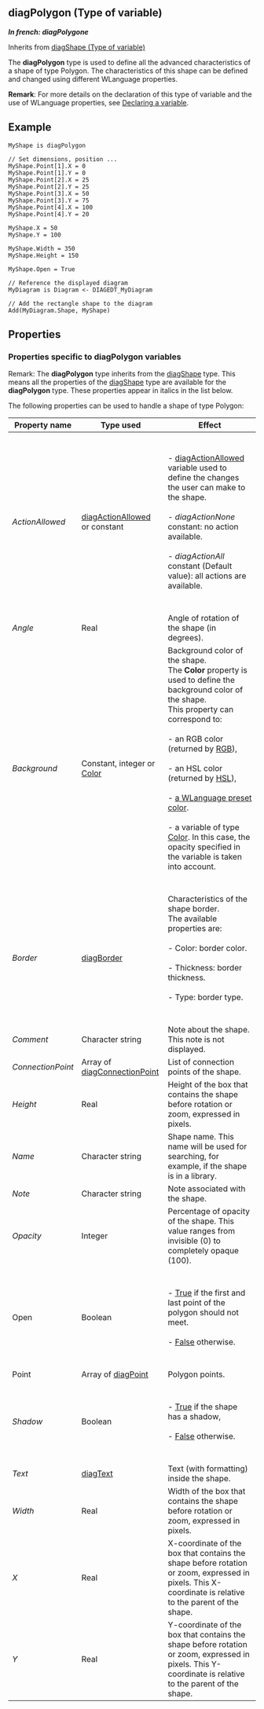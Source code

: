 
## diagPolygon (Type of variable)

***In french: diagPolygone***
Inherits from [diagShape (Type of variable)](../WDLang1/1410088082.md)
			
				



<a name="XUse"></a>
<a name="Use"></a>
<a name="description"></a>
The **diagPolygon** type is used to define all the advanced characteristics of a shape of type Polygon. The characteristics of this shape can be defined and changed using different WLanguage properties. 

**Remark**: For more details on the declaration of this type of variable and the use of WLanguage properties, see [Declaring a variable](../Motscles/1514032.md).
<a name="Example1"></a>
<a name="sample_code"></a>

## Example


```wl
MyShape is diagPolygon

// Set dimensions, position ...
MyShape.Point[1].X = 0
MyShape.Point[1].Y = 0
MyShape.Point[2].X = 25
MyShape.Point[2].Y = 25
MyShape.Point[3].X = 50
MyShape.Point[3].Y = 75
MyShape.Point[4].X = 100
MyShape.Point[4].Y = 20

MyShape.X = 50
MyShape.Y = 100

MyShape.Width = 350
MyShape.Height = 150

MyShape.Open = True

// Reference the displayed diagram
MyDiagram is Diagram <- DIAGEDT_MyDiagram

// Add the rectangle shape to the diagram
Add(MyDiagram.Shape, MyShape)
```





<a name="PROPS"></a>

## Properties


### Properties specific to diagPolygon variables 
<a name="properties_specific_diagpolygon_variables_ELTPARAGRAPHE000028"></a>

Remark: The **diagPolygon** type inherits from the [diagShape](../WDLang1/1410088082.md) type. This means all the properties of the [diagShape](../WDLang1/1410088082.md) type are available for the **diagPolygon** type. These properties appear in italics in the list below.

The following properties can be used to handle a shape of type Polygon:

| Property name | Type used | Effect |
| --- | --- | --- |
| *ActionAllowed* | [diagActionAllowed](../WDLang1/1410088840.md) or constant | <br><br>- [diagActionAllowed](../WDLang1/1410088840.md) variable used to define the changes the user can make to the shape.<br><br>- *diagActionNone* constant: no action available. <br><br>- *diagActionAll* constant (Default value): all actions are available. <br><br><br> |
| *Angle* | Real | Angle of rotation of the shape (in degrees). |
| *Background* | Constant, integer or [Color](../WDLang1/1000019661.md) | Background color of the shape. <br>The **Color** property is used to define the background color of the shape. <br>This property can correspond to: <br><br>- an RGB color (returned by [RGB](../WDLang1/3029012.md)),<br><br>- an HSL color (returned by [HSL](../WDLang1/3029057.md)),<br><br>- [a WLanguage preset color](../WDLang5/3010002.md).<br><br>- a variable of type [Color](../WDLang1/1000019661.md). In this case, the opacity specified in the variable is taken into account.<br><br><br> |
| *Border* | [diagBorder](../WDLang1/1410088179.md) | Characteristics of the shape border. <br>The available properties are: <br><br>- Color: border color. <br><br>- Thickness: border thickness. <br><br>- Type: border type.<br><br><br> |
| *Comment* | Character string | Note about the shape. This note is not displayed. |
| *ConnectionPoint* | Array of [diagConnectionPoint](../WDLang1/1410088457.md) | List of connection points of the shape. |
| *Height* | Real | Height of the box that contains the shape before rotation or zoom, expressed in pixels. |
| *Name* | Character string | Shape name. This name will be used for searching, for example, if the shape is in a library. |
| *Note* | Character string | Note associated with the shape. |
| *Opacity* | Integer | Percentage of opacity of the shape. This value ranges from invisible (0) to completely opaque (100). |
| Open | Boolean | <br><br>- <u><u><u>True</u></u></u> if the first and last point of the polygon should not meet. <br><br>- <u><u><u>False</u></u></u> otherwise. <br><br><br> |
| Point | Array of [diagPoint](../WDLang1/1410088140.md) | Polygon points. |
| *Shadow* | Boolean | <br><br>- <u><u><u>True</u></u></u> if the shape has a shadow, <br><br>- <u><u><u>False</u></u></u> otherwise. <br><br><br> |
| *Text* | [diagText](../WDLang1/1410088393.md) | Text (with formatting) inside the shape. |
| *Width* | Real | Width of the box that contains the shape before rotation or zoom, expressed in pixels. |
| *X* | Real | X-coordinate of the box that contains the shape before rotation or zoom, expressed in pixels. This X-coordinate is relative to the parent of the shape. |
| *Y* | Real | Y-coordinate of the box that contains the shape before rotation or zoom, expressed in pixels. This Y-coordinate is relative to the parent of the shape. |



